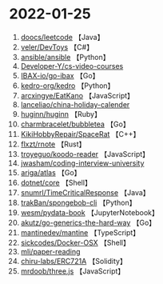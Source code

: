 # 2022-01-25

1. [doocs/leetcode](https://github.com/doocs/leetcode) 【Java】
2. [veler/DevToys](https://github.com/veler/DevToys) 【C#】
3. [ansible/ansible](https://github.com/ansible/ansible) 【Python】
4. [Developer-Y/cs-video-courses](https://github.com/Developer-Y/cs-video-courses) 
5. [IBAX-io/go-ibax](https://github.com/IBAX-io/go-ibax) 【Go】
6. [kedro-org/kedro](https://github.com/kedro-org/kedro) 【Python】
7. [arcxingye/EatKano](https://github.com/arcxingye/EatKano) 【JavaScript】
8. [lanceliao/china-holiday-calender](https://github.com/lanceliao/china-holiday-calender) 
9. [huginn/huginn](https://github.com/huginn/huginn) 【Ruby】
10. [charmbracelet/bubbletea](https://github.com/charmbracelet/bubbletea) 【Go】
11. [KikiHobbyRepair/SpaceRat](https://github.com/KikiHobbyRepair/SpaceRat) 【C++】
12. [flxzt/rnote](https://github.com/flxzt/rnote) 【Rust】
13. [troyeguo/koodo-reader](https://github.com/troyeguo/koodo-reader) 【JavaScript】
14. [jwasham/coding-interview-university](https://github.com/jwasham/coding-interview-university) 
15. [ariga/atlas](https://github.com/ariga/atlas) 【Go】
16. [dotnet/core](https://github.com/dotnet/core) 【Shell】
17. [snumrl/TimeCriticalResponse](https://github.com/snumrl/TimeCriticalResponse) 【Java】
18. [trakBan/spongebob-cli](https://github.com/trakBan/spongebob-cli) 【Python】
19. [wesm/pydata-book](https://github.com/wesm/pydata-book) 【JupyterNotebook】
20. [akutz/go-generics-the-hard-way](https://github.com/akutz/go-generics-the-hard-way) 【Go】
21. [mantinedev/mantine](https://github.com/mantinedev/mantine) 【TypeScript】
22. [sickcodes/Docker-OSX](https://github.com/sickcodes/Docker-OSX) 【Shell】
23. [mli/paper-reading](https://github.com/mli/paper-reading) 
24. [chiru-labs/ERC721A](https://github.com/chiru-labs/ERC721A) 【Solidity】
25. [mrdoob/three.js](https://github.com/mrdoob/three.js) 【JavaScript】
